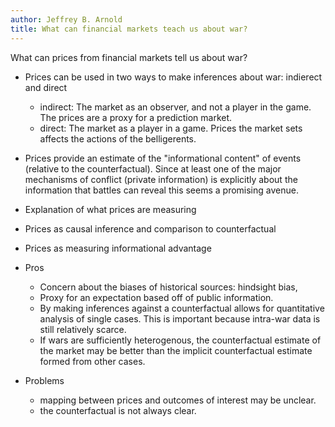 ```yaml
---
author: Jeffrey B. Arnold
title: What can financial markets teach us about war?
---
```


What can prices from financial markets tell us about war?

- Prices can be used in two ways to make inferences about war: indierect and direct

    * indirect: The market as an observer, and not a player in the game.  The prices are a proxy for a prediction market.
    * direct: The market as a player in a game. Prices the market sets affects the actions of the belligerents.

- Prices provide an estimate of the "informational content" of events (relative to the counterfactual).
  Since at least one of the major mechanisms of conflict (private information) is explicitly about the information that battles can reveal this seems a promising avenue.
- Explanation of what prices are measuring
- Prices as causal inference and comparison to counterfactual
- Prices as measuring informational advantage
- Pros

    - Concern about the biases of historical sources: hindsight bias, 
	- Proxy for an expectation based off of public information.
    - By making inferences against a counterfactual allows for quantitative analysis of single cases. This is important because intra-war data is still relatively scarce.
    - If wars are sufficiently heterogenous, the counterfactual estimate of the market may be better than the implicit counterfactual estimate formed from other cases.
- Problems

    - mapping between prices and outcomes of interest may be unclear.
	- the counterfactual is not always clear.



